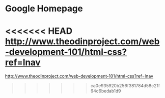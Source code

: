 Google Homepage
===============

<<<<<<< HEAD
http://www.theodinproject.com/web-development-101/html-css?ref=lnav
=======
http://www.theodinproject.com/web-development-101/html-css?ref=lnav
>>>>>>> ca0e935920b256f381784d58c21f64c6bedab1d9
